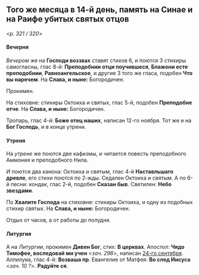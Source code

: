 
## Того же месяца в 14-й день, память на Синае и на Раифе убитых святых отцов

<*p. 321 / 320*>

#### Вечерня

*Вечером* же на **Господи воззвах** ставят стихов 6, и поются 3 стихиры самогласны, глас 8-й: 
**Преподобнии отци поучившеся**, **Блажени есте преподобнии**, **Равноангельское**, и другие 3 того же 
гласа, подобен **Что вы наречем**. На **Слава, и ныне:** Богородичен.  

Прокимен. 

На стиховне: стихиры Октоиха и святых, глас 5-й, подобен **Преподобне отче**. 
На **Слава, и ныне:** Богородичен. 

Тропарь, глас 4-й: **Боже отец наших**, написан 12-го ноября. 
Тот же и на **Бог Господь**, и в конце утрени. 

#### Утреня

На *утрене* же поются две кафизмы, и читается повесть преподобного Аммония и преподобного Нила. 

И поются два канона: Октоиха и святым, глас 4-й **Наставльшаго древле**, его стихи поются по 2-жды. 
Седален Октоиха и святым. 
А по 6-й песни: кондак, глас 2-й, подобен **Сказан быв**. 
Светилен: **Небо звездами**.   
 
По **Хвалите Господа** на стиховне: стихиры Октоиха, и одну из подобных стихир святых. 
На **Слава, и ныне:** Богородичен.  

Отдых от часов, а от работы до полудня. 

#### Литургия

А на *Литургии*, прокимен **Дивен Бог**, стих: **В церквах**. 
Апостол: **Чядо Тимофее, воследовай ми учен** <*зач. 296*>, написан [24-го сентября](../09_september/09_24_AST.ru.md). 
Аллилуиа, глас 4-й: **Возваша пр**. 
Евангелие от Матфея: **Во след Иисуса** <*зач. 10 ?*>. 
**Радуйте ся**. 
